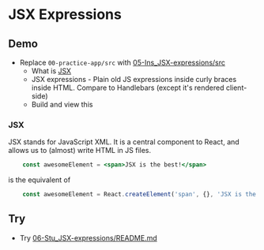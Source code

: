 # JSX Expressions

## Demo

* Replace `00-practice-app/src` with [05-Ins_JSX-expressions/src](../activities/05-Ins_JSX-expressions/src)
  * What is [JSX](#JSX)
  * JSX expressions - Plain old JS expressions inside curly braces inside HTML. Compare to Handlebars (except it's rendered client-side)
  * Build and view this

### JSX

JSX stands for JavaScript XML. It is a central component to React, and allows us to (almost) write HTML in JS files.

```jsx
    const awesomeElement = <span>JSX is the best!</span>
```

is the equivalent of

```js
    const awesomeElement = React.createElement('span', {}, 'JSX is the best!')
```

## Try

* Try [06-Stu_JSX-expressions/README.md](../activities/06-Stu_JSX-expressions/README.md)

